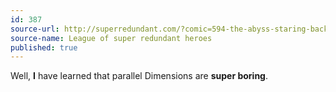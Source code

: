 ```yaml
---
id: 387
source-url: http://superredundant.com/?comic=594-the-abyss-staring-back
source-name: League of super redundant heroes
published: true
---
```

Well, **I** have learned that parallel Dimensions are **super boring**.
